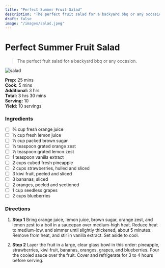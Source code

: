 ```yaml
---
title: "Perfect Summer Fruit Salad"
description: "The perfect fruit salad for a backyard bbq or any occasion."
draft: false
image: "/images/salad.jpeg"
---
```


# Perfect Summer Fruit Salad

> The perfect fruit salad for a backyard bbq or any occasion.

![salad](/images/salad.jpeg)

**Prep:** 25 mins  
**Cook:** 5 mins  
**Additional:** 3 hrs  
**Total:** 3 hrs 30 mins  
**Serving:** 10  
**Yield:** 10 servings  

### Ingredients
- [ ] ⅔ cup fresh orange juice
- [ ] ⅓ cup fresh lemon juice
- [ ] ⅓ cup packed brown sugar
- [ ] ½ teaspoon grated orange zest
- [ ] ½ teaspoon grated lemon zest
- [ ] 1 teaspoon vanilla extract
- [ ] 2 cups cubed fresh pineapple
- [ ] 2 cups strawberries, hulled and sliced
- [ ] 3 kiwi fruit, peeled and sliced
- [ ] 3 bananas, sliced
- [ ] 2 oranges, peeled and sectioned
- [ ] 1 cup seedless grapes
- [ ] 2 cups blueberries

### Directions

1. **Step 1**
Bring orange juice, lemon juice, brown sugar, orange zest, and lemon zest to a boil in a saucepan over medium-high heat. Reduce heat to medium-low, and simmer until slightly thickened, about 5 minutes. Remove from heat, and stir in vanilla extract. Set aside to cool.

2. **Step 2**
Layer the fruit in a large, clear glass bowl in this order: pineapple, strawberries, kiwi fruit, bananas, oranges, grapes, and blueberries. Pour the cooled sauce over the fruit. Cover and refrigerate for 3 to 4 hours before serving.
